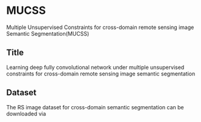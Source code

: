 # MUCSS
Multiple Unsupervised Constraints for cross-domain remote sensing image Semantic Segmentation(MUCSS)

## Title
Learning deep fully convolutional network under multiple unsupervised constraints for cross-domain remote sensing image semantic segmentation

## Dataset
The RS image dataset for cross-domain semantic segmentation can be downloaded via 
